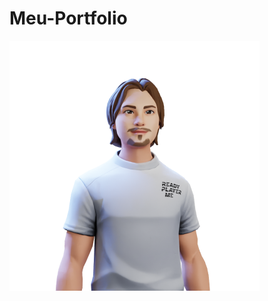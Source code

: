 # Meu-Portfolio

  <div aling="center" style="width: 100%">
        <img src="https://github.com/eduardo-amaro-maciel/Meu-Portfolio/blob/main/assets/img/personagem.png" style="width: 400px" alt="">
  </div>
   
   


